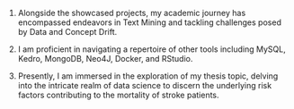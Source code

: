 1. Alongside the showcased projects, my academic journey has encompassed endeavors in Text Mining and tackling challenges posed by Data and Concept Drift.
   
2. I am proficient in navigating a repertoire of other tools including MySQL, Kedro, MongoDB, Neo4J, Docker, and RStudio.
   
3. Presently, I am immersed in the exploration of my thesis topic, delving into the intricate realm of data science to discern the underlying risk factors contributing to the mortality of stroke patients.
